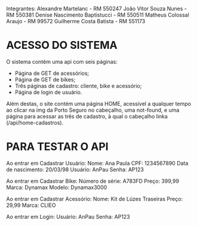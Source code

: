 Integrantes:
Alexandre Martelanc - RM 550247
João Vitor Souza Nunes - RM 550381
Denise Nascimento Baptistucci - RM 550511
Matheus Colossal Araujo - RM 99572
Guilherme Costa Batista - RM 551173

# ACESSO DO SISTEMA

O sistema contém uma api com seis páginas:
- Página de GET de acessórios;
- Página de GET de bikes;
- Três páginas de cadastro: cliente, bike e acessório;
- Página de login de usuário.

Além destas, o site contém uma página HOME, acessível a qualquer tempo ao clicar na img da Porto Seguro no cabeçalho, uma not-found, e uma página para acessar as três de cadastro, à qual o cabeçalho linka (/api/home-cadastros). 

# PARA TESTAR O API

Ao entrar em Cadastrar Usuário:
Nome: Ana Paula
CPF: 1234567890
Data de nascimento: 20/03/98
Usuário: AnPau
Senha: AP123

Ao entrar em Cadastrar Bike:
Número de série: A783FD
Preço: 399,99
Marca: Dynamax
Modelo: Dynamax3000

Ao entrar em Cadastrar Acessório:
Nome: Kit de Lúzes Traseiras
Preço: 29,99
Marca: CLIEO

Ao entrar em Login:
Usuário: AnPau
Senha: AP123